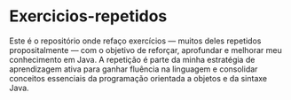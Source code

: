 # Exercicios-repetidos
Este é o repositório onde refaço exercícios — muitos deles repetidos propositalmente — com o objetivo de reforçar, aprofundar e melhorar meu conhecimento em Java. A repetição é parte da minha estratégia de aprendizagem ativa para ganhar fluência na linguagem e consolidar conceitos essenciais da programação orientada a objetos e da sintaxe Java.
